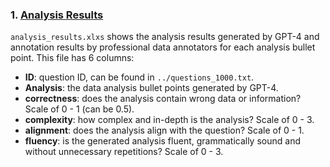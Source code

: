 ### 1. [Analysis Results](https://github.com/DAMO-NLP-SG/GPT4-as-DataAnalyst/blob/main/data/analysis_results.xlsx)

`analysis_results.xlxs` shows the analysis results generated by GPT-4 and annotation results by professional data annotators for each analysis bullet point. This file has 6 columns:
- **ID**: question ID, can be found in `../questions_1000.txt`.
- **Analysis**: the data analysis bullet points generated by GPT-4.
- **correctness**: does the analysis contain wrong data or information? Scale of 0 - 1 (can be 0.5).
- **complexity**: how complex and in-depth is the analysis? Scale of 0 - 3.
- **alignment**: does the analysis align with the question? Scale of 0 - 1.
- **fluency**: is the generated analysis fluent, grammatically sound and without unnecessary repetitions? Scale of 0 - 3.
